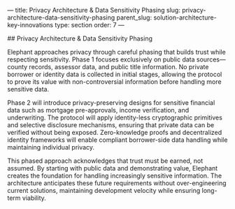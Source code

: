 — title: Privacy Architecture & Data Sensitivity Phasing slug:
privacy-architecture-data-sensitivity-phasing parent\_slug:
solution-architecture-key-innovations type: section order: 7 —

\## Privacy Architecture & Data Sensitivity Phasing

Elephant approaches privacy through careful phasing that builds trust
while respecting sensitivity. Phase 1 focuses exclusively on public data
sources—county records, assessor data, and public title information. No
private borrower or identity data is collected in initial stages,
allowing the protocol to prove its value with non-controversial
information before handling more sensitive data.

Phase 2 will introduce privacy-preserving designs for sensitive
financial data such as mortgage pre-approvals, income verification, and
underwriting. The protocol will apply identity-less cryptographic
primitives and selective disclosure mechanisms, ensuring that private
data can be verified without being exposed. Zero-knowledge proofs and
decentralized identity frameworks will enable compliant borrower-side
data handling while maintaining individual privacy.

This phased approach acknowledges that trust must be earned, not
assumed. By starting with public data and demonstrating value, Elephant
creates the foundation for handling increasingly sensitive information.
The architecture anticipates these future requirements without
over-engineering current solutions, maintaining development velocity
while ensuring long-term viability.
